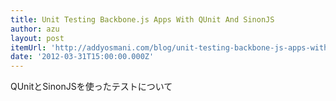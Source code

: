 ```yaml
---
title: Unit Testing Backbone.js Apps With QUnit And SinonJS
author: azu
layout: post
itemUrl: 'http://addyosmani.com/blog/unit-testing-backbone-js-apps-with-qunit-and-sinonjs/'
date: '2012-03-31T15:00:00.000Z'
---
```

QUnitとSinonJSを使ったテストについて
